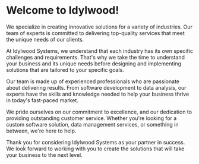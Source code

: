 # Welcome to Idylwood!

We specialize in creating innovative solutions for a variety of industries. Our team of experts is committed to delivering top-quality services that meet the unique needs of our clients.

At Idylwood Systems, we understand that each industry has its own specific challenges and requirements. That's why we take the time to understand your business and its unique needs before designing and implementing solutions that are tailored to your specific goals.

Our team is made up of experienced professionals who are passionate about delivering results. From software development to data analysis, our experts have the skills and knowledge needed to help your business thrive in today's fast-paced market.

We pride ourselves on our commitment to excellence, and our dedication to providing outstanding customer service. Whether you're looking for a custom software solution, data management services, or something in between, we're here to help.

Thank you for considering Idylwood Systems as your partner in success. We look forward to working with you to create the solutions that will take your business to the next level.


